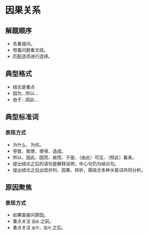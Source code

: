 # 因果关系

## 解题顺序

* 先看提问。
* 带着问题看文段。
* 匹配选项进行选择。

## 典型格式

* 结论是重点
* 因为...所以...
* 由于...因此...

## 典型标准词

### 表现方式

* 为什么、为何。
* 导致、致使、使得、造成。
* 所以、因此、因而、故而、于是、（由此）可见、（照此）看来。
* 提出结论之后的语句是解释说明，中心句仍为结论句。
* 提出结论之后出现并列、因果、转折，需结合多种关联词共同分析。

## 原因聚焦

### 表现方式

* 如果直接问原因。
* 重点关注 `因此` 之前。
* 重点关注 `由于`、`因为` 之后。